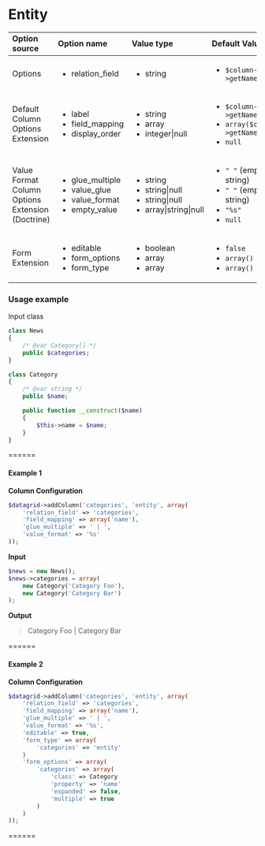 # Entity

<table>
    <head>
        <tr>
            <td><b>Option source</b></td>
            <td><b>Option name</b></td>
            <td><b>Value type</b></td>
            <td><b>Default Value</b></td>
        </tr>
    </head>
    <tbody>
        <tr>
            <td>Options </td>
            <td>
                <ul>
                    <li>relation_field</li>
                </ul>
            </td>
            <td>
                <ul>
                    <li>string</li>
                </ul>
            </td>
            <td>
                <ul>
                    <li><code>$column->getName()</code></li>
                </ul>
            </td>
        <tr>
        <tr>
            <td>Default Column Options Extension</td>
            <td>
                <ul>
                    <li>label</li>
                    <li>field_mapping</li>
                    <li>display_order</li>
                </ul>
            </td>
            <td>
                <ul>
                    <li>string</li>
                    <li>array</li>
                    <li>integer|null</li>
                </td>
            </td>
            <td>
                <ul>
                    <li><code>$column->getName()</code></li>
                    <li><code>array($column->getName())</code></li>
                    <li><code>null</code></li>
                </ul>
            </td>
        </tr>
        <tr>
            <td>Value Format Column Options Extension (Doctrine)</td>
            <td>
                <ul>
                    <li>glue_multiple</li>
                    <li>value_glue</li>
                    <li>value_format</li>
                    <li>empty_value</li>
                </ul>
            </td>
            <td>
                <ul>
                    <li>string</li>
                    <li>string|null</li>
                    <li>string|null</li>
                    <li>array|string|null</li>
                </td>
            </td>
            <td>
                <ul>
                    <li><code>" "</code> (empty string)</li>
                    <li><code>" "</code> (empty string)</li>
                    <li><code>"%s"</code></li>
                    <li><code>null</code></li>
                </ul>
            </td>
        </tr>
        <tr>
            <td>Form Extension</td>
            <td>
                <ul>
                    <li>editable</li>
                    <li>form_options</li>
                    <li>form_type</li>
                </ul>
            </td>
            <td>
                <ul>
                    <li>boolean</li>
                    <li>array</li>
                    <li>array</li>
                </td>
            </td>
            <td>
                <ul>
                    <li><code>false</code></li>
                    <li><code>array()</code></li>
                    <li><code>array()</code></li>
                </ul>
            </td>
        </tr>
    </tbody>
</table>

### Usage example

Input class

```php
class News
{
    /* @var Category[] */
    public $categories;
}
```

```php
class Category
{
    /* @var string */
    public $name;

    public function __construct($name)
    {
        $this->name = $name;
    }
}
```

======
#### Example 1

**Column Configuration**
```php
$datagrid->addColumn('categories', 'entity', array(
    'relation_field' => 'categories',
    'field_mapping' => array('name'),
    'glue_multiple' => ' | ',
    'value_format' => '%s'
));
```

**Input**
```php
$news = new News();
$news->categories = array(
    new Category('Category Foo'),
    new Category('Category Bar')
);
```

**Output**
> Category Foo | Category Bar

======
#### Example 2

**Column Configuration**
```php
$datagrid->addColumn('categories', 'entity', array(
    'relation_field' => 'categories',
    'field_mapping' => array('name'),
    'glue_multiple' => ' | ',
    'value_format' => '%s',
    'editable' => true,
    'form_type' => array(
        'categories' => 'entity'
    )
    'form_options' => array(
        'categories' => array(
            'class' => Category
            'property' => 'name'
            'expanded' => false,
            'multiple' => true
        )
    )
));
```

======
